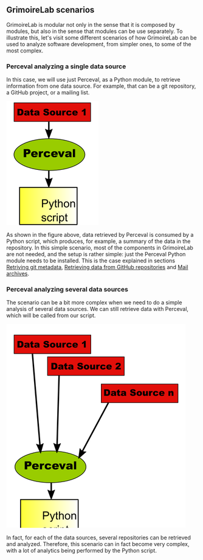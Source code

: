## GrimoireLab scenarios

GrimoireLab is modular not only in the sense that it is composed by modules, but also in the sense that modules can be use separately. To illustrate this, let's visit some different scenarios of how GrimoireLab can be used to analyze software development, from simpler ones, to some of the most complex.

### Perceval analyzing a single data source

In this case, we will use just Perceval, as a Python module, to retrieve information from one data source. For example, that can be a git repository, a GitHub project, or a mailing list.

![](/grimoirelab/grimoirelab-fit-perceval-1.png)

As shown in the figure above, data retrieved by Perceval is consumed by a Python script, which produces, for example, a summary of the data in the repository. In this simple scenario, most of the components in GrimoireLab are not needed, and the setup is rather simple: just the Perceval Python module needs to be installed. This is the case explained in sections [Retriving git metadata](/training/perceval/git.md), [Retrieving data from GitHub repositories](/training/perceval/github.md) and [Mail archives](/training/perceval/mail.md).

### Perceval analyzing several data sources

The scenario can be a bit more complex when we need to do a simple analysis of several data sources. We can still retrieve data with Perceval, which will be called from our script.

![](/grimoirelab/grimoirelab-fit-perceval-n.png)

In fact, for each of the data sources, several repositories can be retrieved and analyzed. Therefore, this scenario can in fact become very complex, with a lot of analytics being performed by the Python script.
